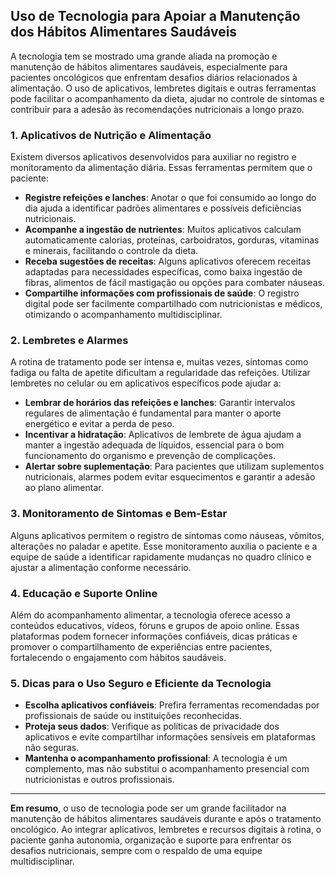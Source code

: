 ## Uso de Tecnologia para Apoiar a Manutenção dos Hábitos Alimentares Saudáveis

A tecnologia tem se mostrado uma grande aliada na promoção e manutenção de hábitos alimentares saudáveis, especialmente para pacientes oncológicos que enfrentam desafios diários relacionados à alimentação. O uso de aplicativos, lembretes digitais e outras ferramentas pode facilitar o acompanhamento da dieta, ajudar no controle de sintomas e contribuir para a adesão às recomendações nutricionais a longo prazo.

### 1. **Aplicativos de Nutrição e Alimentação**

Existem diversos aplicativos desenvolvidos para auxiliar no registro e monitoramento da alimentação diária. Essas ferramentas permitem que o paciente:

- **Registre refeições e lanches**: Anotar o que foi consumido ao longo do dia ajuda a identificar padrões alimentares e possíveis deficiências nutricionais.
- **Acompanhe a ingestão de nutrientes**: Muitos aplicativos calculam automaticamente calorias, proteínas, carboidratos, gorduras, vitaminas e minerais, facilitando o controle da dieta.
- **Receba sugestões de receitas**: Alguns aplicativos oferecem receitas adaptadas para necessidades específicas, como baixa ingestão de fibras, alimentos de fácil mastigação ou opções para combater náuseas.
- **Compartilhe informações com profissionais de saúde**: O registro digital pode ser facilmente compartilhado com nutricionistas e médicos, otimizando o acompanhamento multidisciplinar.

### 2. **Lembretes e Alarmes**

A rotina de tratamento pode ser intensa e, muitas vezes, sintomas como fadiga ou falta de apetite dificultam a regularidade das refeições. Utilizar lembretes no celular ou em aplicativos específicos pode ajudar a:

- **Lembrar de horários das refeições e lanches**: Garantir intervalos regulares de alimentação é fundamental para manter o aporte energético e evitar a perda de peso.
- **Incentivar a hidratação**: Aplicativos de lembrete de água ajudam a manter a ingestão adequada de líquidos, essencial para o bom funcionamento do organismo e prevenção de complicações.
- **Alertar sobre suplementação**: Para pacientes que utilizam suplementos nutricionais, alarmes podem evitar esquecimentos e garantir a adesão ao plano alimentar.

### 3. **Monitoramento de Sintomas e Bem-Estar**

Alguns aplicativos permitem o registro de sintomas como náuseas, vômitos, alterações no paladar e apetite. Esse monitoramento auxilia o paciente e a equipe de saúde a identificar rapidamente mudanças no quadro clínico e ajustar a alimentação conforme necessário.

### 4. **Educação e Suporte Online**

Além do acompanhamento alimentar, a tecnologia oferece acesso a conteúdos educativos, vídeos, fóruns e grupos de apoio online. Essas plataformas podem fornecer informações confiáveis, dicas práticas e promover o compartilhamento de experiências entre pacientes, fortalecendo o engajamento com hábitos saudáveis.

### 5. **Dicas para o Uso Seguro e Eficiente da Tecnologia**

- **Escolha aplicativos confiáveis**: Prefira ferramentas recomendadas por profissionais de saúde ou instituições reconhecidas.
- **Proteja seus dados**: Verifique as políticas de privacidade dos aplicativos e evite compartilhar informações sensíveis em plataformas não seguras.
- **Mantenha o acompanhamento profissional**: A tecnologia é um complemento, mas não substitui o acompanhamento presencial com nutricionistas e outros profissionais.

---

**Em resumo**, o uso de tecnologia pode ser um grande facilitador na manutenção de hábitos alimentares saudáveis durante e após o tratamento oncológico. Ao integrar aplicativos, lembretes e recursos digitais à rotina, o paciente ganha autonomia, organização e suporte para enfrentar os desafios nutricionais, sempre com o respaldo de uma equipe multidisciplinar.